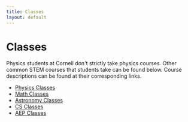 ```yaml
---
title: Classes
layout: default
---
```

<link rel="stylesheet" href="/main.css">

# Classes

Physics students at Cornell don't strictly take physics courses. Other common STEM courses that students take can be found below. Course descriptions can be found at their corresponding links.

- [Physics Classes](/classes/physclasses.html)
- [Math Classes](/classes/mathclasses.html)
- [Astronomy Classes](/classes/astroclasses.html)
- [CS Classes](/classes/csclasses.html)
- [AEP Classes](/classes/aepclasses.html)

